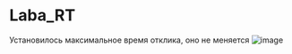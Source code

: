 # Laba_RT

Установилось максимальное время отклика, оно не меняется
![image](https://github.com/user-attachments/assets/f23e1612-1051-433d-a236-4f9eeebf08fc)
